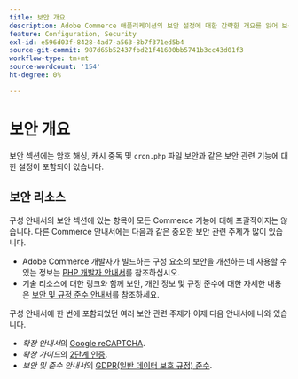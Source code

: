 ```yaml
---
title: 보안 개요
description: Adobe Commerce 애플리케이션의 보안 설정에 대한 간략한 개요를 읽어 보십시오.
feature: Configuration, Security
exl-id: e596d03f-8428-4ad7-a563-8b7f371ed5b4
source-git-commit: 987d65b52437fbd21f41600bb5741b3cc43d01f3
workflow-type: tm+mt
source-wordcount: '154'
ht-degree: 0%

---
```


# 보안 개요

보안 섹션에는 암호 해싱, 캐시 중독 및 `cron.php` 파일 보안과 같은 보안 관련 기능에 대한 설정이 포함되어 있습니다.

## 보안 리소스

구성 안내서의 보안 섹션에 있는 항목이 모든 Commerce 기능에 대해 포괄적이지는 않습니다. 다른 Commerce 안내서에는 다음과 같은 중요한 보안 관련 주제가 많이 있습니다.

- Adobe Commerce 개발자가 빌드하는 구성 요소의 보안을 개선하는 데 사용할 수 있는 정보는 [PHP 개발자 안내서](https://developer.adobe.com/commerce/php/development/security/)를 참조하십시오.
- 기술 리소스에 대한 링크와 함께 보안, 개인 정보 및 규정 준수에 대한 자세한 내용은 [보안 및 규정 준수 안내서](https://experienceleague.adobe.com/en/docs/commerce-operations/security-and-compliance/overview)를 참조하세요.

구성 안내서에 한 번에 포함되었던 여러 보안 관련 주제가 이제 다음 안내서에 나와 있습니다.

- _확장 안내서_&#x200B;의 [Google reCAPTCHA](https://experienceleague.adobe.com/en/docs/commerce-admin/systems/security/captcha/security-google-recaptcha).
- _확장 가이드_&#x200B;의 [2단계 인증](https://developer.adobe.com/commerce/testing/functional-testing-framework/two-factor-authentication/).
- _보안 및 준수 안내서_&#x200B;의 [GDPR(일반 데이터 보호 규정) 준수](https://experienceleague.adobe.com/en/docs/commerce-operations/security-and-compliance/privacy/gdpr).
